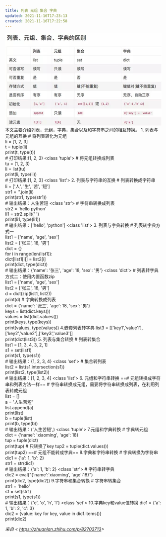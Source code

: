 ```yaml
---
title: 列表 元组 集合 字典
updated: 2021-11-16T17:23:13
created: 2021-11-16T17:22:58
---
```


![image1](assets/ad98f5c08d1a483db477f5ff9ca1abf4.jpg)
本文主要介绍列表，元组，字典，集合以及和字符串之间的相互转换。
1\. 列表与元组的互换
<span class="mark">\# 将列表转化为元组  
li = \[1, 2, 3\]  
t = tuple(li)  
print(t, type(t))  
\# 打印结果:(1, 2, 3) \<class 'tuple'\></span>
<span class="mark">\# 将元组转换成列表  
tu = (1, 2, 3)  
li = list(tu)  
print(li, type(li))  
\# 打印结果:\[1, 2, 3\] \<class 'list'\></span>
2\. 列表与字符串的互换
<span class="mark">\# 列表转换成字符串  
li = \['人', '生', '苦', '短'\]  
str1 = ''.join(li)  
print(str1, type(str1))  
\# 输出结果：人生苦短 \<class 'str'\></span>
<span class="mark">\# 字符串转换成列表  
str2 = 'hello python'  
li1 = str2.split(' ')  
print(li1, type(li1))  
\# 输出结果：\['hello', 'python'\] \<class 'list'\></span>
3\. 列表与字典转换
<span class="mark">\# 列表转字典方式一  
list1 = \['name', 'age', 'sex'\]  
list2 = \['张三', 18, '男'\]  
dict = {}  
for i in range(len(list1)):  
dict\[list1\[i\]\] = list2\[i\]  
print(dict, type(dict))  
\# 输出结果：{'name': '张三', 'age': 18, 'sex': '男'} \<class 'dict'\></span>
<span class="mark">\# 列表转字典方式二：使用内置函数zip  
list1 = \['name', 'age', 'sex'\]  
list2 = \['张三', 18, '男'\]  
d = dict(zip(list1, list2))  
print(d)</span>
<span class="mark">\# 字典转换成列表  
dict = {'name': '张三', 'age': 18, 'sex': '男'}  
keys = list(dict.keys())  
values = list(dict.values())  
print(keys, type(keys))  
print(values, type(values))</span>
4.嵌套列表转字典
<span class="mark">list3 = \[\['key1','value1'\],\['key2','value2'\],\['key3','value3'\]\]  
print(dict(list3))</span>
5\. 列表与集合转换
<span class="mark">\# 列表转集合  
list1 = \[1, 3, 4, 3, 2, 1\]  
s1 = set(list1)  
print(s1, type(s1))  
\# 输出结果：{1, 2, 3, 4} \<class 'set'\></span>
<span class="mark">\# 集合转列表  
list2 = list(s1.intersection(s1))  
print(list2, type(list2))  
\# 输出结果：\[1, 2, 3, 4\] \<class 'list'\></span>
6\. 元组和字符串转换
==\# 元组转换成字符串和列表方法一样==
<span class="mark">\# 字符串转换成元组，需要将字符串转换成列表，在利用列表转成元组  
list = \[\]  
a = '人生苦短'  
list.append(a)  
print(list)  
b = tuple(list)  
print(b, type(b))  
\# 输出结果：('人生苦短',) \<class 'tuple'\></span>
7.元组和字典转换
<span class="mark">\# 字典转元组  
dict = {'name': 'xiaoming', 'age': 18}  
tup = tuple(dict)  
print(tup) \# 只转换了key</span>
<span class="mark">tup2 = tuple(dict.values())  
print(tup2)</span>
==\# 元组不能转成字典==
8.字典和字符串转换
<span class="mark">\# 字典转换为字符串  
dic1 = {'a': 1, 'b': 2}  
str1 = str(dic1)  
\# 输出结果：{'a': 1, 'b': 2} \<class 'str'\></span>
<span class="mark">\# 字符串转字典  
dic2 = eval("{'name':'xiaoming', 'age':18}")  
print(dic2, type(dic2))</span>
9.字符串和集合转换
<span class="mark">\# 字符串转集合  
str1 = 'hello'  
s1 = set(str1)  
print(s1, type(s1))  
\# 输出结果：{'e', 'o', 'h', 'l'} \<class 'set'\></span>
10.字典key和value值转换
<span class="mark">dic1 = {'a': 1, 'b': 2, 'c': 3}  
dic2 = {value: key for key, value in dic1.items()}  
print(dic2)</span>

*来自 \< <https://zhuanlan.zhihu.com/p/82703713>\>*
